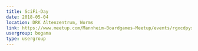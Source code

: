 ```yaml
---
title: SciFi-Day
date: 2018-05-04
location: DRK Altenzentrum, Worms
link: https://www.meetup.com/Mannheim-Boardgames-Meetup/events/rgxcdpyxhbgb/
usergroup: bogama
type: usergroup
---
```

